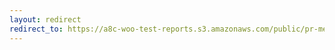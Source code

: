 ```yaml
---
layout: redirect
redirect_to: https://a8c-woo-test-reports.s3.amazonaws.com/public/pr-merge/39209/api/index.html
---
```

